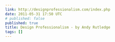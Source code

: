 ```yaml
---
link: http://designprofessionalism.com/index.php
date: 2011-05-31 17:50 UTC
# published: false
published: true
title: Design Professionalism - by Andy Rutledge
tags: []
---
```



